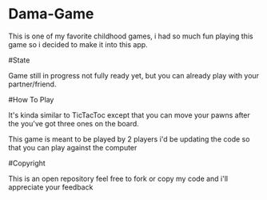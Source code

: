 

# Dama-Game
This is one of my favorite childhood games, i had so much fun playing this game so i decided to make it into this app.

#State

Game still in progress not fully ready yet, but you can already play with your partner/friend.

#How To Play

It's kinda similar to TicTacToc except that you can move your pawns after the you've got three ones on the board.

This game is meant to be played by 2 players i'd be updating the code so that you can play against the computer


#Copyright 

This is an open repository feel free to fork or copy my code and i'll appreciate your feedback
